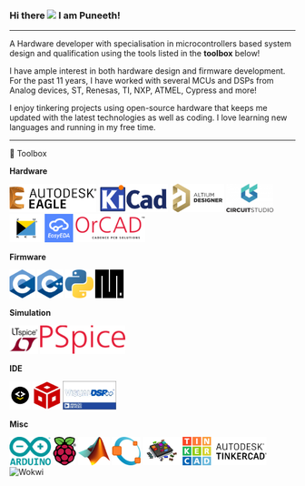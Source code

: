 ### Hi there <img src="https://c.tenor.com/xS_t2ANBv9UAAAAi/elsalla.gif" width="30px"/> I am Puneeth!

---

A Hardware developer with specialisation in microcontrollers based system design and qualification using the tools listed in the **toolbox** below!  

I have ample interest in both hardware design and firmware development. For the past 11 years, I have worked with several MCUs and DSPs from Analog devices, ST, Renesas, TI, NXP, ATMEL, Cypress and more! 

I enjoy tinkering projects using open-source hardware that keeps me updated with the latest technologies as well as coding. I love learning new languages and running in my free time.

---

🧰 Toolbox  

**Hardware**

<img src="https://github.com/puneethkumarsn/icons/blob/main/eagle.png" alt="AutoDesk Eagle" height="50" span title="AutoDesk Eagle"/>   <img src="https://github.com/puneethkumarsn/icons/blob/main/KiCad-Logo.svg.png" alt="KiCAD" height="50" span title="KiCAD" />   <img src="https://github.com/puneethkumarsn/icons/blob/main/altium.png" alt="Altium" height="50" span title="Altium Circuit Designer" />
<img src="https://github.com/puneethkumarsn/icons/blob/main/circuit%20studio.jpg" alt="Circuit Studio" height="50" span title="Circuit Studio"  /> <img src="https://github.com/puneethkumarsn/icons/blob/main/zuken-flag.png" alt text="Zuken" height="50" span title="Zuken" /> <img src="https://github.com/puneethkumarsn/icons/blob/main/easyeda-thumbnail.png" alt="EasyEDA" height="50" span title="EasyEDA"  /> <img src="https://github.com/puneethkumarsn/icons/blob/main/orcad.png" alt="Orcad" height="50" span title="OrCAD"  />


**Firmware**

<img src="https://github.com/puneethkumarsn/icons/blob/main/C_Programming_Language.svg.png" alt="C" height="50" span title="Embedded C Programming" /> <img src="https://github.com/puneethkumarsn/icons/blob/main/C%2B%2B_Logo.svg.png" alt="C++" height="50" span title="Basic C++"/> <img src="https://github.com/puneethkumarsn/icons/blob/main/-Python-logo-notext.svg.png" alt="Python" height="50" span title="Python" /> <img src="https://github.com/puneethkumarsn/icons/blob/main/MicroPython_new_logo.svg.png" alt="MicroPython" height="50" span title="Micro Python/Circuit Python"/> 

**Simulation**

<img src="https://github.com/puneethkumarsn/icons/blob/main/LTSpice-logo.jpg" alt="LTSpice" height="50" span title="LTSpice fron Analog Devices"/> <img src="https://github.com/puneethkumarsn/icons/blob/main/PSPICE.png" alt="PSpice" height="50" span title="PSpice from Cadence"/>

**IDE**

<img src="https://github.com/puneethkumarsn/icons/blob/main/Microsoft.VisualStudio.Services.Icons.Default.png" alt="IAR" height="50" span title="IAR" /> <img src="https://github.com/puneethkumarsn/icons/blob/main/ccstudio_ccs_256.jpg" alt="Code Composer Studio" height="50" span title="Code Composer Studio" /> <img src="https://github.com/puneethkumarsn/icons/blob/main/VisualDSP%2B%2B.jpg" alt="VisualDSP" height="50" span title="VisualDSP from Analog Devices"/>

**Misc** 

<img src="https://github.com/puneethkumarsn/icons/blob/main/720px-Arduino_Logo.svg.png" alt="Arduino" height="50" span title="Arduino with Love" /> <img src="https://github.com/puneethkumarsn/icons/blob/main/RPi-Logo-Reg-SCREEN.webp" height="50" span title="Raspberry Pi, and Pi Pico" /> <img src="https://github.com/puneethkumarsn/icons/blob/main/Matlab_Logo.png" alt="Matlab" height="50" span title="Matlab"/> <img src="https://github.com/puneethkumarsn/icons/blob/main/Gnu-octave-logo.svg.png" alt="GNU Octave" height="50" span title="Octave"/> <img src="https://github.com/puneethkumarsn/icons/blob/main/20170721155035_PSoC-Lego.webp" alt="Cypress PSoC" height="50" span title="PSoC Cypress" /> <img src="https://github.com/puneethkumarsn/icons/blob/main/cdnlogo_tinkercad.svg" alt="Tinkercad for Arduino" height="50" span title="Tinkercad for Arduino"/> <img src="https://avatars.githubusercontent.com/u/56967200?s=280&v=4" alt="Wokwi" height="50" span title="Wokwi Arduino Simulator" /> 



<!--
**puneethkumarsn/puneethkumarsn** is a ✨ _special_ ✨ repository because its `README.md` (this file) appears on your GitHub profile.

Here are some ideas to get you started:

- 🔭 I’m currently working on ...
- 🌱 I’m currently learning ...
- 👯 I’m looking to collaborate on ...
- 🤔 I’m looking for help with ...
- 💬 Ask me about ...
- 📫 How to reach me: ...
- 😄 Pronouns: ...
- ⚡ Fun fact: ...
-->
